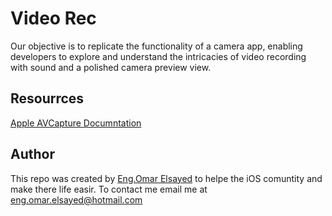 # Video Rec
Our objective is to replicate the functionality of a camera app, enabling developers to explore and understand the intricacies of video recording with sound and a polished camera preview view. 

## Resourrces 
[Apple AVCapture Documntation]([https://www.linkedin.com/in/engomarelsayed/](https://developer.apple.com/documentation/avfoundation/capture_setup/setting_up_a_capture_session))
## Author <a name="conclusion"></a>
This repo was created by [Eng.Omar Elsayed](https://www.linkedin.com/in/engomarelsayed/) to helpe the iOS comuntity and make there life easir. To contact me email me at eng.omar.elsayed@hotmail.com

